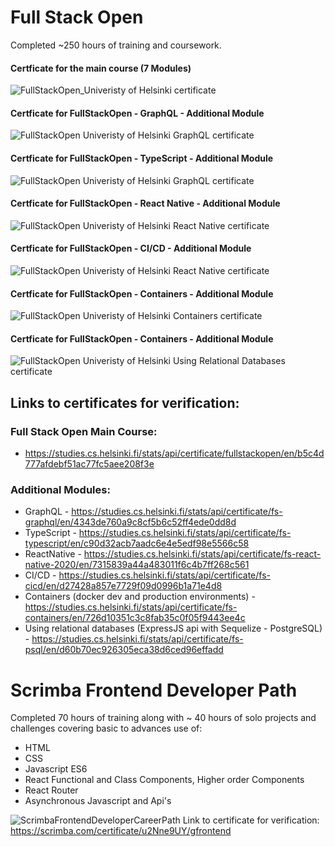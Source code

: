 # Full Stack Open
Completed ~250 hours of training and coursework.

#### Certficate for the main course (7 Modules)
![FullStackOpen_Univeristy of Helsinki certificate](https://github.com/igMike-V/Certifications/blob/3f6d5c54a649bbf4858ec8e560a1cc06e5c59595/FullStackOpen_7ECTS_Certificate.jpg)
#### Certficate for FullStackOpen - GraphQL - Additional Module
![FullStackOpen Univeristy of Helsinki GraphQL certificate ](https://github.com/igMike-V/Certifications/blob/main/FSOcertificate-graphql.png)
#### Certficate for FullStackOpen - TypeScript - Additional Module
![FullStackOpen Univeristy of Helsinki GraphQL certificate ](https://github.com/igMike-V/Certifications/blob/main/FSOcertificate-typescript.png)
#### Certficate for FullStackOpen - React Native - Additional Module
![FullStackOpen Univeristy of Helsinki React Native certificate ](https://github.com/igMike-V/Certifications/blob/main/FSOcertificate-ReactNative.png)
#### Certficate for FullStackOpen - CI/CD - Additional Module
![FullStackOpen Univeristy of Helsinki React Native certificate ](https://github.com/igMike-V/Certifications/blob/main/FSOcertificate-cicd.png)
#### Certficate for FullStackOpen - Containers - Additional Module
![FullStackOpen Univeristy of Helsinki Containers certificate ](https://github.com/igMike-V/Certifications/blob/main/FSOcertificate-Containers.png)
#### Certficate for FullStackOpen - Containers - Additional Module
![FullStackOpen Univeristy of Helsinki Using Relational Databases certificate ](https://github.com/igMike-V/Certifications/blob/main/FSOcertificate-psql.png)

## Links to certificates for verification:

### Full Stack Open Main Course:

- https://studies.cs.helsinki.fi/stats/api/certificate/fullstackopen/en/b5c4d777afdebf51ac77fc5aee208f3e

### Additional Modules:

- GraphQL - https://studies.cs.helsinki.fi/stats/api/certificate/fs-graphql/en/4343de760a9c8cf5b6c52ff4ede0dd8d
- TypeScript - https://studies.cs.helsinki.fi/stats/api/certificate/fs-typescript/en/c90d32acb7aadc6e4e5edf98e5566c58
- ReactNative - https://studies.cs.helsinki.fi/stats/api/certificate/fs-react-native-2020/en/7315839a44a483011f6c4b7ff268c561
- CI/CD - https://studies.cs.helsinki.fi/stats/api/certificate/fs-cicd/en/d27428a857e7729f09d0996b1a71e4d8
- Containers (docker dev and production environments) - https://studies.cs.helsinki.fi/stats/api/certificate/fs-containers/en/726d10351c3c8fab35c0f05f9443ee4c
- Using relational databases (ExpressJS api with Sequelize - PostgreSQL) - https://studies.cs.helsinki.fi/stats/api/certificate/fs-psql/en/d60b70ec926305eca38d6ced96effadd

# Scrimba Frontend Developer Path
Completed 70 hours of training along with ~ 40 hours of solo projects and challenges covering basic to advances use of:
- HTML
- CSS
- Javascript ES6
- React Functional and Class Components, Higher order Components
- React Router
- Asynchronous Javascript and Api's

![ScrimbaFrontendDeveloperCareerPath](https://github.com/igMike-V/Certifications/blob/3f6d5c54a649bbf4858ec8e560a1cc06e5c59595/ScrimbaFrontendDeveloperCareerPath.jpg)
Link to certificate for verification: https://scrimba.com/certificate/u2Nne9UY/gfrontend
